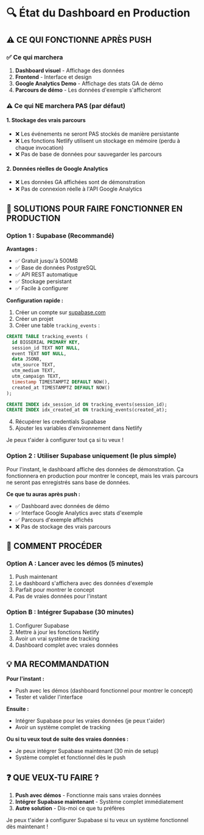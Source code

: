 # 🔍 État du Dashboard en Production

## ⚠️ **CE QUI FONCTIONNE APRÈS PUSH**

### ✅ **Ce qui marchera**
1. **Dashboard visuel** - Affichage des données
2. **Frontend** - Interface et design
3. **Google Analytics Demo** - Affichage des stats GA de démo
4. **Parcours de démo** - Les données d'exemple s'afficheront

### ⚠️ **Ce qui NE marchera PAS (par défaut)**

#### **1. Stockage des vrais parcours**
- ❌ Les événements ne seront PAS stockés de manière persistante
- ❌ Les fonctions Netlify utilisent un stockage en mémoire (perdu à chaque invocation)
- ❌ Pas de base de données pour sauvegarder les parcours

#### **2. Données réelles de Google Analytics**
- ❌ Les données GA affichées sont de démonstration
- ❌ Pas de connexion réelle à l'API Google Analytics

## 🔧 **SOLUTIONS POUR FAIRE FONCTIONNER EN PRODUCTION**

### **Option 1 : Supabase (Recommandé)**

**Avantages :**
- ✅ Gratuit jusqu'à 500MB
- ✅ Base de données PostgreSQL
- ✅ API REST automatique
- ✅ Stockage persistant
- ✅ Facile à configurer

**Configuration rapide :**

1. Créer un compte sur [supabase.com](https://supabase.com)
2. Créer un projet
3. Créer une table `tracking_events` :

```sql
CREATE TABLE tracking_events (
  id BIGSERIAL PRIMARY KEY,
  session_id TEXT NOT NULL,
  event TEXT NOT NULL,
  data JSONB,
  utm_source TEXT,
  utm_medium TEXT,
  utm_campaign TEXT,
  timestamp TIMESTAMPTZ DEFAULT NOW(),
  created_at TIMESTAMPTZ DEFAULT NOW()
);

CREATE INDEX idx_session_id ON tracking_events(session_id);
CREATE INDEX idx_created_at ON tracking_events(created_at);
```

4. Récupérer les credentials Supabase
5. Ajouter les variables d'environnement dans Netlify

Je peux t'aider à configurer tout ça si tu veux !

### **Option 2 : Utiliser Supabase uniquement (le plus simple)**

Pour l'instant, le dashboard affiche des données de démonstration. Ça fonctionnera en production pour montrer le concept, mais les vrais parcours ne seront pas enregistrés sans base de données.

**Ce que tu auras après push :**
- ✅ Dashboard avec données de démo
- ✅ Interface Google Analytics avec stats d'exemple
- ✅ Parcours d'exemple affichés
- ❌ Pas de stockage des vrais parcours

## 🎯 **COMMENT PROCÉDER**

### **Option A : Lancer avec les démos (5 minutes)**
1. Push maintenant
2. Le dashboard s'affichera avec des données d'exemple
3. Parfait pour montrer le concept
4. Pas de vraies données pour l'instant

### **Option B : Intégrer Supabase (30 minutes)**
1. Configurer Supabase
2. Mettre à jour les fonctions Netlify
3. Avoir un vrai système de tracking
4. Dashboard complet avec vraies données

## 💡 **MA RECOMMANDATION**

**Pour l'instant :**
- Push avec les démos (dashboard fonctionnel pour montrer le concept)
- Tester et valider l'interface

**Ensuite :**
- Intégrer Supabase pour les vraies données (je peux t'aider)
- Avoir un système complet de tracking

**Ou si tu veux tout de suite des vraies données :**
- Je peux intégrer Supabase maintenant (30 min de setup)
- Système complet et fonctionnel dès le push

## ❓ **QUE VEUX-TU FAIRE ?**

1. **Push avec démos** - Fonctionne mais sans vraies données
2. **Intégrer Supabase maintenant** - Système complet immédiatement
3. **Autre solution** - Dis-moi ce que tu préfères

Je peux t'aider à configurer Supabase si tu veux un système fonctionnel dès maintenant !

